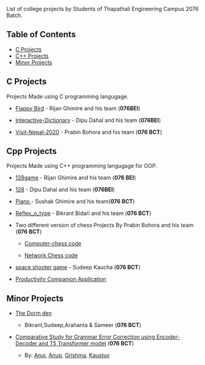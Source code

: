 List of college projects by Students of Thapathali Engineering Campus 2076 Batch.

## Table of Contents
   * [C Projects](#c-projects)
   * [C++ Projects](#cpp-projects)
   * [Minor Projects](#minor-projects)
   
## C Projects
Projects Made using C programming langugage.


* [Flappy Bird](https://github.com/rijan7ghimire/fbird.git) - Rijan Ghimire and his team (**076BEI**)
   
* [Interactive-Dictionary](https://github.com/dipudl/Interactive-Dictionary-and-Paragraph-Autocorrect) - Dipu Dahal and his team (**076BEI**)

* [Visit-Nepal-2020](https://github.com/prabinbohara10/Visit-Nepal-2020.git) - Prabin Bohora and his team (**076 BCT**)



## Cpp Projects
Projects Made using C++ programming langugage for OOP.


* [128game](https://github.com/rijan7ghimire/128game) - Rijan Ghimire and his team (**076 BEI**)

* [128](https://github.com/dipudl/128.git) - Dipu Dahal and his team (**076BEI**)

* [Piano ](https://gitlab.com/sushankgghimire/piano.git) - Sushak Ghimire and his team(**076 BCT**)

* [Reflex_o_type](https://github.com/bikrantbdr/Reflex_o_type.git) - Bikrant Bidari and his team (**076 BCT**)

* Two different version of chess Projects By Prabin Bohora and his team (**076 BCT**)

    - [Computer-chess code](https://github.com/prabinbohara10/Computer-Chess.git)

    - [Network Chess code](https://github.com/prabinbohara10/Network-Chess.git)

* [space shooter game](https://github.com/Sudeep-K/SpaceShooter) - Sudeep Kaucha (**076 BCT**)

* [Productivity Companion Application](https://github.com/Despicable-Us/Productivity-Companion)


## Minor Projects

* [The Dorm den](https://github.com/bikrantbdr/TheDormDen)  
    - Bikrant,Sudeep,Arahanta & Sameer (**076 BCT**)

* [Comparative Study for Grammar Error Correction using Encoder-Decoder and T5 Transformer model](https://github.com/GrishmaKhanal/GEC_Django) (**076 BCT**)
    - By: [Anuj](https://github.com/anuj-raymajhi), [Anup](), [Grishma](https://github.com/grishmakhanal), [Kaustuv](https://github.com/Kaustuv-Karki) 


